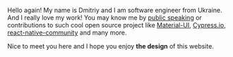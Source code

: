 Hello again! My name is Dmitriy and I am software engineer from Ukraine. And I really love my work! You may know me by [public speaking](#talks) or contributions to such cool open source project like [Material-UI](https://material-ui.com), [Cypress.io](https://cypress.io), [react-native-community](https://github.com/react-native-community) and many more. 

Nice to meet you here and I hope you enjoy **the design** of this website.
